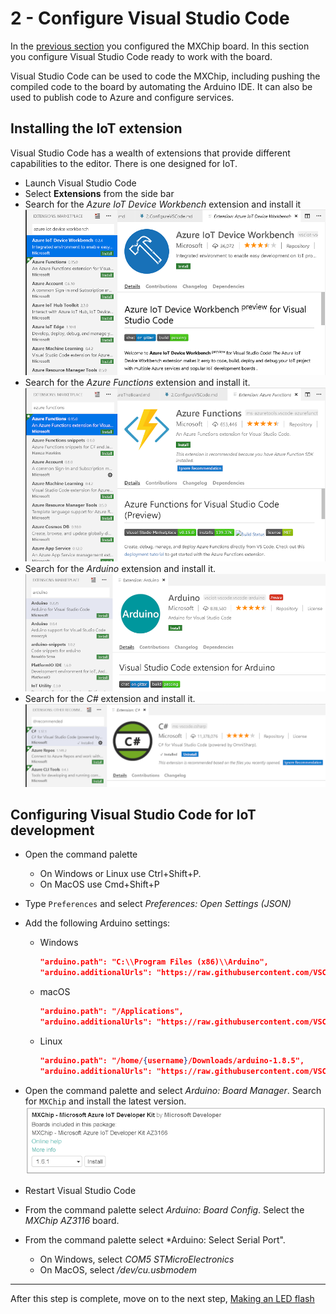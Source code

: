 # 2 - Configure Visual Studio Code

In the [previous section](./1.ConfigureTheBoard.md) you configured the MXChip board. In this section you configure Visual Studio Code ready to work with the board.

Visual Studio Code can be used to code the MXChip, including pushing the compiled code to the board by automating the Arduino IDE. It can also be used to publish code to Azure and configure services.

## Installing the IoT extension

Visual Studio Code has a wealth of extensions that provide different capabilities to the editor. There is one designed for IoT.

* Launch Visual Studio Code
* Select **Extensions** from the side bar
* Search for the *Azure IoT Device Workbench* extension and install it
![The Azure Iot Device Workbench extension install page](../Images/InstallIoTExtension.png)
* Search for the *Azure Functions* extension and install it.
![The Azure Functions extension install page](../Images/InstallFuncExtension.png)
* Search for the *Arduino* extension and install it.
![The Arduino extension install page](../Images/InstallArduinoExtension.png)
* Search for the *C#* extension and install it.
![Teh C# extension install page](../Images/InstallCSharpExtension.png)

## Configuring Visual Studio Code for IoT development

* Open the command palette
  * On Windows or Linux use Ctrl+Shift+P.
  * On MacOS use Cmd+Shift+P
* Type `Preferences` and select *Preferences: Open Settings (JSON)*
* Add the following Arduino settings:
  * Windows

    ```JSON
    "arduino.path": "C:\\Program Files (x86)\\Arduino",
    "arduino.additionalUrls": "https://raw.githubusercontent.com/VSChina/azureiotdevkit_tools/master/package_azureboard_index.json"
    ```

  * macOS

    ```JSON
    "arduino.path": "/Applications",
    "arduino.additionalUrls": "https://raw.githubusercontent.com/VSChina/azureiotdevkit_tools/master/package_azureboard_index.json"
    ```

  * Linux

    ```JSON
    "arduino.path": "/home/{username}/Downloads/arduino-1.8.5",
    "arduino.additionalUrls": "https://raw.githubusercontent.com/VSChina/azureiotdevkit_tools/master/package_azureboard_index.json"
    ```

* Open the command palette and select *Arduino: Board Manager*. Search for `MXChip` and install the latest version.
![Installing the latest MXChip board software](../Images/InstallLatestMXChip.png)
* Restart Visual Studio Code
* From the command palette select *Arduino: Board Config*. Select the *MXChip AZ3116* board.
* From the command palette select *Arduino: Select Serial Port".
  * On Windows, select *COM5 STMicroElectronics*
  * On MacOS, select */dev/cu.usbmodem<xxxx>*

<hr>

After this step is complete, move on to the next step, [Making an LED flash](./3.MakingAnLEDFlash.md)